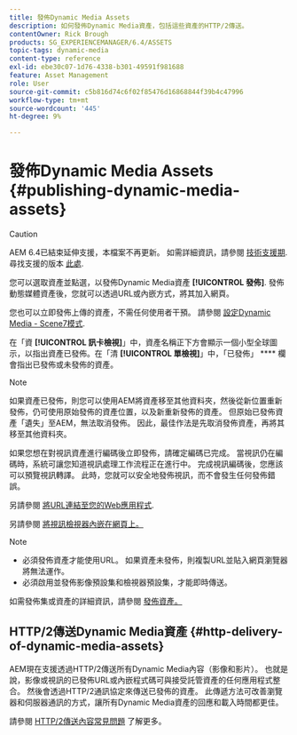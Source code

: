 ```yaml
---
title: 發佈Dynamic Media Assets
description: 如何發佈Dynamic Media資產，包括這些資產的HTTP/2傳送。
contentOwner: Rick Brough
products: SG_EXPERIENCEMANAGER/6.4/ASSETS
topic-tags: dynamic-media
content-type: reference
exl-id: ebe30c07-1d76-4338-b301-49591f981688
feature: Asset Management
role: User
source-git-commit: c5b816d74c6f02f85476d16868844f39b4c47996
workflow-type: tm+mt
source-wordcount: '445'
ht-degree: 9%

---
```


# 發佈Dynamic Media Assets {#publishing-dynamic-media-assets}

>[!CAUTION]
>
>AEM 6.4已結束延伸支援，本檔案不再更新。 如需詳細資訊，請參閱 [技術支援期](https://helpx.adobe.com//tw/support/programs/eol-matrix.html). 尋找支援的版本 [此處](https://experienceleague.adobe.com/docs/).

您可以選取資產並點選，以發佈Dynamic Media資產 **[!UICONTROL 發佈]**. 發佈動態媒體資產後，您就可以透過URL或內嵌方式，將其加入網頁。

您也可以立即發佈上傳的資產，不需任何使用者干預。 請參閱 [設定Dynamic Media - Scene7模式](config-dms7.md).

在「資 **[!UICONTROL 訊卡檢視]**」中，資產名稱正下方會顯示一個小型全球圖示，以指出資產已發佈。在「清 **[!UICONTROL 單檢視]**」中，「已發佈」 **** 欄會指出已發佈或未發佈的資產。

>[!NOTE]
>
>如果資產已發佈，則您可以使用AEM將資產移至其他資料夾，然後從新位置重新發佈，仍可使用原始發佈的資產位置，以及新重新發佈的資產。 但原始已發佈資產「遺失」至AEM，無法取消發佈。 因此，最佳作法是先取消發佈資產，再將其移至其他資料夾。

如果您想在對視訊資產進行編碼後立即發佈，請確定編碼已完成。 當視訊仍在編碼時，系統可讓您知道視訊處理工作流程正在進行中。 完成視訊編碼後，您應該可以預覽視訊轉譯。 此時，您就可以安全地發佈視訊，而不會發生任何發佈錯誤。

另請參閱 [將URL連結至您的Web應用程式](linking-urls-to-yourwebapplication.md).

另請參閱 [將視訊檢視器內嵌在網頁上。](embed-code.md)

>[!NOTE]
>
>* 必須發佈資產才能使用URL。 如果資產未發佈，則複製URL並貼入網頁瀏覽器將無法運作。
>* 必須啟用並發佈影像預設集和檢視器預設集，才能即時傳送。
>


如需發佈集或資產的詳細資訊，請參閱 [發佈資產。](managing-assets-touch-ui.md)

## HTTP/2傳送Dynamic Media資產 {#http-delivery-of-dynamic-media-assets}

AEM現在支援透過HTTP/2傳送所有Dynamic Media內容（影像和影片）。 也就是說，影像或視訊的已發佈URL或內嵌程式碼可與接受託管資產的任何應用程式整合。 然後會透過HTTP/2通訊協定來傳送已發佈的資產。 此傳遞方法可改善瀏覽器和伺服器通訊的方式，讓所有Dynamic Media資產的回應和載入時間都更佳。

請參閱 [HTTP/2傳送內容常見問題](/help/sites-administering/scene7-http2faq.md) 了解更多。
